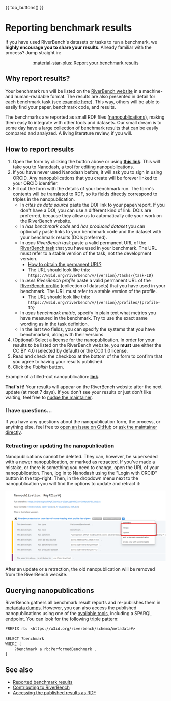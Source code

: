 {{ top_buttons() }}

# Reporting benchmark results

If you have used RiverBench's datasets or tasks to run a benchmark, we **highly encourage you to share your results**. Already familiar with the process? Jump straight in:

<div style="text-align: center" markdown><a href="{{ report_results_url() }}" target="_blank" class="md-button md-button--primary"  markdown>:material-star-plus: Report your benchmark results</a></div>

## Why report results?

Your benchmark run will be listed on the [RiverBench website](../results/index.md) in a machine- and human-readable format. The results are also presented in detail for each benchmark task (see [example here](../tasks/flat-rdf-store-loading/results.md)). This way, others will be able to easily find your paper, benchmark code, and results.

The benchmarks are reported as small RDF files ([nanopublications](https://nanopub.net/)), making them easy to integrate with other tools and datasets. Our small dream is to some day have a large collection of benchmark results that can be easily compared and analyzed. A living literature review, if you will.

## How to report results

1. Open the form by clicking the button above or using **<a href="{{ report_results_url() }}" target="_blank">this link</a>**. This will take you to Nanodash, a tool for editing nanopublications.
2. If you have never used Nanodash before, it will ask you to sign in using ORCID. Any nanopublications that you create will be forever linked to your ORCID identifier.
3. Fill out the form with the details of your benchmark run. The form's contents will be translated to RDF, so its fields directly correspond to triples in the nanopublication.
    - In _cites as data source_ paste the DOI link to your paper/report. If you don't have a DOI, you can use a different kind of link. DOIs are preferred, because they allow us to automatically cite your work on the RiverBench website.
    - In _has benchmark code_ and _has produced dataset_ you can optionally paste links to your benchmark code and the dataset with your benchmark results (DOIs preferred).
    - In _uses RiverBench task_ paste a valid permanent URL of the [RiverBench task](../categories/index.md) that you have used in your benchmark. The URL must refer to a stable version of the task, not the development version. 
        - [How to obtain the permanent URL?](metadata.md#accessing-metadata)
        - The URL should look like this:<br>`https://w3id.org/riverbench/v/{version}/tasks/{task-ID}`
    - In _uses RiverBench profile_ paste a valid permanent URL of the [RiverBench profile]((../categories/index.md)) (collection of datasets) that you have used in your benchmark. The URL must refer to a stable version of the profile.
        - The URL should look like this:<br>`https://w3id.org/riverbench/v/{version}/profiles/{profile-ID}`
    - In _uses benchmark metric_, specify in plain text what metrics you have measured in the benchmark. Try to use the exact same wording as in the task definition.
    - In the last two fields, you can specify the systems that you have benchmarked, along with their versions.
4. (Optional) Select a license for the nanopublication. In order for your results to be listed on the RiverBench website, you **must** use either the CC BY 4.0 (selected by default) or the CC0 1.0 license.
5. Read and check the checkbox at the bottom of the form to confirm that you agree to having your results published.
6. Click the _Publish_ button.

Example of a filled-out nanopublication: **[link](https://nanodash.petapico.org/explore?id=https://w3id.org/np/RAyFZlqsYQ_w-j5cah_gI8WBIZxiVSM4ocWHD_tnyjLxs)**.

**That's it!** Your results will appear on the RiverBench website after the next update (at most 7 days). If you don't see your results or just don't like waiting, feel free to [nudge the maintainer](https://github.com/Ostrzyciel).

### I have questions...

If you have any questions about the nanopublication form, the process, or anything else, feel free to [open an issue on GitHub](https://github.com/RiverBench/RiverBench/issues) or [ask the maintainer directly](https://github.com/Ostrzyciel).

### Retracting or updating the nanopublication

Nanopublications cannot be deleted. They can, however, be superseded with a newer nanopublication, or marked as retracted. If you've made a mistake, or there is something you need to change, open the URL of your nanopublication. Then, log in to Nanodash using the "Login with ORCID" button in the top-right. Then, in the dropdown menu next to the nanopublication you will find the options to update and retract it:

![Update and retract nanopublication](../assets/nanopub_retract_update.png)

After an update or a retraction, the old nanopublication will be removed from the RiverBench website.

## Querying nanopublications

RiverBench gathers all benchmark result reports and re-publishes them in [metadata dumps](metadata.md#metadata-dumps). However, you can also access the published nanopublications using one of the [available tools](https://nanopub.net/docs/network), including a SPARQL endpoint. You can look for the following triple pattern:

```sparql
PREFIX rb: <https://w3id.org/riverbench/schema/metadata#>

SELECT ?benchmark
WHERE {
    ?benchmark a rb:PerformedBenchmark .
}
```

## See also

- [Reported benchmark results](../results/index.md)
- [Contributing to RiverBench](contribute.md)
- [Accessing the published results as RDF](metadata.md#metadata-dumps)

